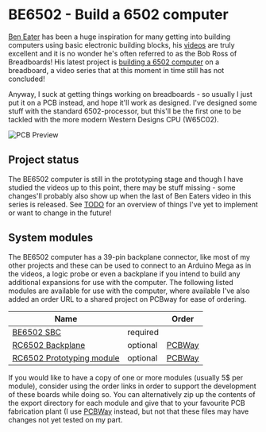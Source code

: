 # BE6502 - Build a 6502 computer
[Ben Eater](https://eater.net/) has been a huge inspiration for many getting into building computers using basic electronic building blocks, his [videos](https://www.youtube.com/user/eaterbc) are truly excellent and it is no wonder he's often referred to as the Bob Ross of Breadboards! His latest project is [building a 6502 computer](https://eater.net/6502) on a breadboard, a video series that at this moment in time still has not concluded!

Anyway, I suck at getting things working on breadboards - so usually I just put it on a PCB instead, and hope it'll work as designed. I've designed some stuff with the standard 6502-processor, but this'll be the first one to be tackled with the more modern Western Designs CPU (W65C02).

![PCB Preview](https://github.com/tebl/BE6502/raw/master/gallery/BE6502%20SBC.png)

## Project status
The BE6502 computer is still in the prototyping stage and though I have studied the videos up to this point, there may be stuff missing - some changes'll probably also show up when the last of Ben Eaters video in this series is released. See [TODO](https://github.com/tebl/BE6502/blob/master/TODO.md) for an overview of things I've yet to implement or want to change in the future!

## System modules
The BE6502 computer has a 39-pin backplane connector, like most of my other projects and these can be used to connect to an Arduino Mega as in the videos, a logic probe or even a backplane if you intend to build any additional expansions for use with the computer. The following listed modules are available for use with the computer, where available I've also added an order URL to a shared project on PCBway for ease of ordering.

| Name      |                 | Order  |
| --------- | --------------- | ------ |
| [BE6502 SBC](https://github.com/tebl/BE6502/tree/master/BE6502%20SBC) | required |
| [RC6502 Backplane](https://github.com/tebl/RC6502-Apple-1-Replica/tree/master/RC6502%20Backplane)  | optional | [PCBWay](https://www.pcbway.com/project/shareproject/RC6502_Apple_1_Replica__Backplane_module_revision_A_.html?inviteid=88707) |
| [RC6502 Prototyping module](https://github.com/tebl/RC6502-Apple-1-Replica/tree/master/RC6502%20Prototyping) | optional | [PCBWay](https://www.pcbway.com/project/shareproject/RC6502_Apple_1_Replica__Module_prototyping_board_.html?inviteid=88707) |

If you would like to have a copy of one or more modules (usually 5$ per module), consider using the order links in order to support the development of these boards while doing so. You can alternatively zip up the contents of the export directory for each module and give that to your favourite PCB fabrication plant (I use [PCBWay](https://www.pcbway.com/setinvite.aspx?inviteid=88707) instead, but not that these files may have changes not yet tested on my part.